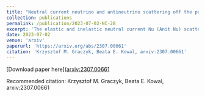 ```yaml
---
title: "Neutral current neutrino and antineutrino scattering off the polarized nucleon"
collection: publications
permalink: /publication/2023-07-02-NC-28
excerpt: 'The elastic and inelastic neutral current Nu (Anit Nu) scattering off the polarized nucleon is discussed. The inelastic scattering concerns the single-pion production process. We show that the spin asymmetries' measurement can help to distinguish between neutrino and antineutrino neutral current scattering processes. The spin asymmetries also encode information about a type of target. Eventually, detailed studies of the inelastic spin asymmetries can improve understanding of the resonant-nonresonant pion production mechanism.'
date: 2023-07-02
venue: 'arxiv'
paperurl: 'https://arxiv.org/abs/2307.00661'
citation: 'Krzysztof M. Graczyk, Beata E. Kowal, arxiv:2307.00661'
---
```


[Download paper here]([arxiv:2307.00661](https://arxiv.org/pdf/2307.00661)

Recommended citation: Krzysztof M. Graczyk, Beata E. Kowal, arxiv:2307.00661
